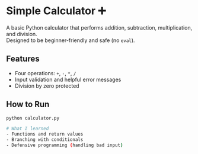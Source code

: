 # Simple Calculator ➕

A basic Python calculator that performs addition, subtraction, multiplication, and division.  
Designed to be beginner-friendly and safe (no `eval`).

## Features
- Four operations: `+`, `-`, `*`, `/`
- Input validation and helpful error messages
- Division by zero protected

## How to Run
```bash
python calculator.py

# What I learned
- Functions and return values
- Branching with conditionals
- Defensive programming (handling bad input)
